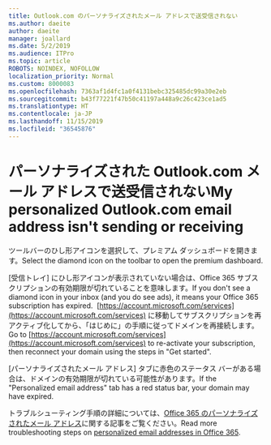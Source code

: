 ```yaml
---
title: Outlook.com のパーソナライズされたメール アドレスで送受信されない
ms.author: daeite
author: daeite
manager: joallard
ms.date: 5/2/2019
ms.audience: ITPro
ms.topic: article
ROBOTS: NOINDEX, NOFOLLOW
localization_priority: Normal
ms.custom: 8000083
ms.openlocfilehash: 7363af1d4fc1a0f4131bebc325485dc99a30e2eb
ms.sourcegitcommit: b43f77221f47b50c41197a448a9c26c423ce1ad5
ms.translationtype: HT
ms.contentlocale: ja-JP
ms.lasthandoff: 11/15/2019
ms.locfileid: "36545876"
---
```

# <a name="my-personalized-outlookcom-email-address-isnt-sending-or-receiving"></a><span data-ttu-id="a4038-102">パーソナライズされた Outlook.com メール アドレスで送受信されない</span><span class="sxs-lookup"><span data-stu-id="a4038-102">My personalized Outlook.com email address isn't sending or receiving</span></span>

<span data-ttu-id="a4038-103">ツールバーのひし形アイコンを選択して、プレミアム ダッシュボードを開きます。</span><span class="sxs-lookup"><span data-stu-id="a4038-103">Select the diamond icon on the toolbar to open the premium dashboard.</span></span>

<span data-ttu-id="a4038-104">[受信トレイ] にひし形アイコンが表示されていない場合は、Office 365 サブスクリプションの有効期限が切れていることを意味します。</span><span class="sxs-lookup"><span data-stu-id="a4038-104">If you don't see a diamond icon in your inbox (and you do see ads), it means your Office 365 subscription has expired.</span></span> <span data-ttu-id="a4038-105"> [https://account.microsoft.com/services](https://account.microsoft.com/services) に移動してサブスクリプションを再アクティブ化してから、「はじめに」の手順に従ってドメインを再接続します。</span><span class="sxs-lookup"><span data-stu-id="a4038-105">Go to [https://account.microsoft.com/services](https://account.microsoft.com/services) to re-activate your subscription, then reconnect your domain using the steps in "Get started".</span></span>

<span data-ttu-id="a4038-106">[パーソナライズされたメール アドレス] タブに赤色のステータス バーがある場合は、ドメインの有効期限が切れている可能性があります。</span><span class="sxs-lookup"><span data-stu-id="a4038-106">If the "Personalized email address" tab has a red status bar, your domain may have expired.</span></span>

<span data-ttu-id="a4038-107">トラブルシューティング手順の詳細については、[Office 365 のパーソナライズされたメール アドレス](https://support.office.com/article/75416a58-b225-4c02-8c07-8979403b427b?wt.mc_id=Office_Outlook_com_Alchemy)に関する記事をご覧ください。</span><span class="sxs-lookup"><span data-stu-id="a4038-107">Read more troubleshooting steps on [personalized email addresses in Office 365](https://support.office.com/article/75416a58-b225-4c02-8c07-8979403b427b?wt.mc_id=Office_Outlook_com_Alchemy).</span></span>